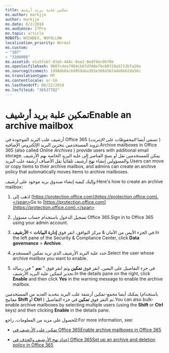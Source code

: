 ```yaml
---
title: تمكين علبة بريد أرشيف
ms.author: markjjo
author: markjjo
ms.date: 8/2/2018
ms.audience: ITPro
ms.topic: article
ROBOTS: NOINDEX, NOFOLLOW
localization_priority: Normal
ms.custom:
- "307"
- "3100008"
ms.assetid: e1a5fab7-d3a5-4d4c-8ee2-0edf4ec9b76b
ms.openlocfilehash: 9007c4ee7484cb6fdf80e76c08720a5723bfa20a
ms.sourcegitcommit: 1d98db8acb9959aba3b5e308a567ade6b62da56c
ms.translationtype: MT
ms.contentlocale: ar-SA
ms.lasthandoff: 08/22/2019
ms.locfileid: "36527782"
---
```

# <a name="enable-an-archive-mailbox"></a><span data-ttu-id="e84b8-102">تمكين علبة بريد أرشيف</span><span class="sxs-lookup"><span data-stu-id="e84b8-102">Enable an archive mailbox</span></span>

<span data-ttu-id="e84b8-103">أرشيف علب البريد الموجودة في Office 365 (تسمى أيضا *المحفوظات على الإنترنت* ) تزويد المستخدمين بتخزين البريد الإلكتروني الإضافية.</span><span class="sxs-lookup"><span data-stu-id="e84b8-103">Archive mailboxes in Office 365 (also called  *Online Archives*  ) provide users with additional email storage.</span></span> <span data-ttu-id="e84b8-104">يمكن للمستخدمين نقل أو نسخ العناصر إلى علبة البريد الخاصة بهم الأرشيف والمسؤولين إنشاء نهج أرشيف تلقائياً نقل الأصناف أرشفة علب البريد.</span><span class="sxs-lookup"><span data-stu-id="e84b8-104">Users can move or copy items to their archive mailbox, and admins can create an archive policy that automatically moves items to archive mailboxes.</span></span>
  
<span data-ttu-id="e84b8-105">وإليك كيفية إنشاء صندوق بريد موجود على أرشيف:</span><span class="sxs-lookup"><span data-stu-id="e84b8-105">Here's how to create an archive mailbox:</span></span>
  
1. <span data-ttu-id="e84b8-106">اذهب إلى [https://protection.office.com](https://protection.office.com).</span><span class="sxs-lookup"><span data-stu-id="e84b8-106">Go to [https://protection.office.com](https://protection.office.com).</span></span>

2. <span data-ttu-id="e84b8-107">تسجيل الدخول باستخدام حساب مسؤول Office 365.</span><span class="sxs-lookup"><span data-stu-id="e84b8-107">Sign in to Office 365 using your admin account.</span></span>

3. <span data-ttu-id="e84b8-108">في الجزء الأيمن من الأمان &amp; مركز التوافق، انقر فوق **إدارة البيانات** \> **الأرشيف**.</span><span class="sxs-lookup"><span data-stu-id="e84b8-108">In the left pane of the Security &amp; Compliance Center, click **Data governance** \> **Archive**.</span></span>

4. <span data-ttu-id="e84b8-109">حدد علبة البريد الأرشيف الذي تريد تمكين المستخدم.</span><span class="sxs-lookup"><span data-stu-id="e84b8-109">Select the user whose archive mailbox you want to enable.</span></span>

5. <span data-ttu-id="e84b8-110">في جزء التفاصيل على اليمين، انقر فوق **تمكين** وثم انقر فوق " **نعم** " في رسالة تحذير لتمكين علبة البريد الأرشيف.</span><span class="sxs-lookup"><span data-stu-id="e84b8-110">In the details pane on the right, click **Enable** and then click **Yes** in the warning message to enable the archive mailbox.</span></span>

<span data-ttu-id="e84b8-111">يمكنك أيضا مجمع-تمكين أرشفة علب البريد بتحديد العديد من المستخدمين (باستخدام مفاتيح **Shift** أو **Ctrl** ) ثم النقر فوق **تمكين** في جزء التفاصيل.</span><span class="sxs-lookup"><span data-stu-id="e84b8-111">You can also bulk-enable archive mailboxes by selecting multiple users (using the **Shift** or **Ctrl** keys) and then clicking **Enable** in the details pane.</span></span>
  
<span data-ttu-id="e84b8-112">للحصول على مزيد من المعلومات، راجع:</span><span class="sxs-lookup"><span data-stu-id="e84b8-112">For more information, see:</span></span>
  
- [<span data-ttu-id="e84b8-113">تمكين علب الأرشيف في Office 365</span><span class="sxs-lookup"><span data-stu-id="e84b8-113">Enable archive mailboxes in Office 365</span></span>](https://support.office.com/article/enable-archive-mailboxes-in-the-office-365-security-compliance-center-268a109e-7843-405b-bb3d-b9393b2342ce)

- [<span data-ttu-id="e84b8-114">إعداد نهج الأرشيف والحذف في Office 365</span><span class="sxs-lookup"><span data-stu-id="e84b8-114">Set up an archive and deletion policy in Office 365</span></span>](https://support.office.com/article/Set-up-an-archive-and-deletion-policy-for-mailboxes-in-your-Office-365-organization-ec3587e4-7b4a-40fb-8fb8-8aa05aeae2ce)
